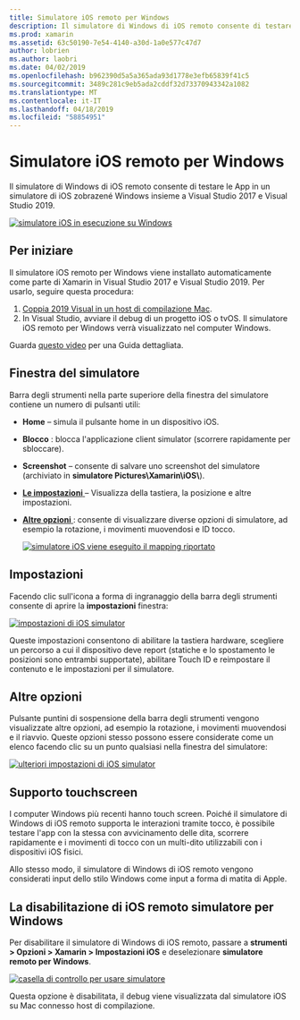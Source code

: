 ```yaml
---
title: Simulatore iOS remoto per Windows
description: Il simulatore di Windows di iOS remoto consente di testare le App in un simulatore di iOS zobrazené Windows insieme a Visual Studio 2019.
ms.prod: xamarin
ms.assetid: 63c50190-7e54-4140-a30d-1a0e577c47d7
author: lobrien
ms.author: laobri
ms.date: 04/02/2019
ms.openlocfilehash: b962390d5a5a365ada93d1778e3efb65839f41c5
ms.sourcegitcommit: 3489c281c9eb5ada2cddf32d73370943342a1082
ms.translationtype: MT
ms.contentlocale: it-IT
ms.lasthandoff: 04/18/2019
ms.locfileid: "58854951"
---
```

# <a name="remoted-ios-simulator-for-windows"></a>Simulatore iOS remoto per Windows

Il simulatore di Windows di iOS remoto consente di testare le App in un simulatore di iOS zobrazené Windows insieme a Visual Studio 2017 e Visual Studio 2019.

[![simulatore iOS in esecuzione su Windows](images/hero-sml.png "simulatore iOS in esecuzione su Windows")](images/hero.png#lightbox)

## <a name="getting-started"></a>Per iniziare

Il simulatore iOS remoto per Windows viene installato automaticamente come parte di Xamarin in Visual Studio 2017 e Visual Studio 2019. Per usarlo, seguire questa procedura:

1. [Coppia 2019 Visual in un host di compilazione Mac](~/ios/get-started/installation/windows/connecting-to-mac/index.md).
2. In Visual Studio, avviare il debug di un progetto iOS o tvOS. Il simulatore iOS remoto per Windows verrà visualizzato nel computer Windows.

Guarda [questo video](deploy.md) per una Guida dettagliata.

## <a name="simulator-window"></a>Finestra del simulatore

Barra degli strumenti nella parte superiore della finestra del simulatore contiene un numero di pulsanti utili:

- **Home** – simula il pulsante home in un dispositivo iOS.
- **Blocco** : blocca l'applicazione client simulator (scorrere rapidamente per sbloccare).
- **Screenshot** – consente di salvare uno screenshot del simulatore (archiviato in **simulatore Pictures\Xamarin\iOS\\**).
- [**Le impostazioni** ](#settings) – Visualizza della tastiera, la posizione e altre impostazioni.
- [**Altre opzioni** ](#other-options) : consente di visualizzare diverse opzioni di simulatore, ad esempio la rotazione, i movimenti muovendosi e ID tocco.

    [![simulatore iOS viene eseguito il mapping riportato](images/maps-app-sml.png "simulatore iOS esegue il mapping di esempio")](images/maps-app.png#lightbox)

## <a name="settings"></a>Impostazioni

Facendo clic sull'icona a forma di ingranaggio della barra degli strumenti consente di aprire la **impostazioni** finestra:

[![impostazioni di iOS simulator](images/settings-sml.png "le impostazione del simulatore iOS")](images/settings.png#lightbox)

Queste impostazioni consentono di abilitare la tastiera hardware, scegliere un percorso a cui il dispositivo deve report (statiche e lo spostamento le posizioni sono entrambi supportate), abilitare Touch ID e reimpostare il contenuto e le impostazioni per il simulatore.

## <a name="other-options"></a>Altre opzioni

Pulsante puntini di sospensione della barra degli strumenti vengono visualizzate altre opzioni, ad esempio la rotazione, i movimenti muovendosi e il riavvio. Queste opzioni stesso possono essere considerate come un elenco facendo clic su un punto qualsiasi nella finestra del simulatore:

[![ulteriori impostazioni di iOS simulator](images/more-sml.png "ulteriori impostazioni di iOS simulator")](images/more.png#lightbox)

## <a name="touchscreen-support"></a>Supporto touchscreen

I computer Windows più recenti hanno touch screen. Poiché il simulatore di Windows di iOS remoto supporta le interazioni tramite tocco, è possibile testare l'app con la stessa con avvicinamento delle dita, scorrere rapidamente e i movimenti di tocco con un multi-dito utilizzabili con i dispositivi iOS fisici.

Allo stesso modo, il simulatore di Windows di iOS remoto vengono considerati input dello stilo Windows come input a forma di matita di Apple.

## <a name="disabling-the-remoted-ios-simulator-for-windows"></a>La disabilitazione di iOS remoto simulatore per Windows

Per disabilitare il simulatore di Windows di iOS remoto, passare a **strumenti > Opzioni > Xamarin > Impostazioni iOS** e deselezionare **simulatore remoto per Windows**.

[![casella di controllo per usare simulatore](images/options-sml.png "casella di controllo per usare simulatore")](images/options.png#lightbox)

Questa opzione è disabilitata, il debug viene visualizzata dal simulatore iOS su Mac connesso host di compilazione.
